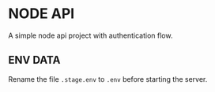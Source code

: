 # NODE API

A simple node api project with authentication flow.

## ENV DATA

Rename the file `.stage.env` to `.env` before starting the server.
